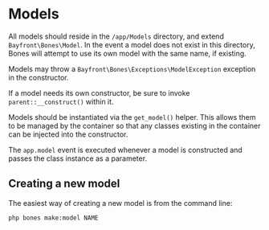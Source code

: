 # Models

All models should reside in the `/app/Models` directory, and extend `Bayfront\Bones\Model`.
In the event a model does not exist in this directory, Bones will attempt to use its own model with the same name, if existing.

Models may throw a `Bayfront\Bones\Exceptions\ModelException` exception in the constructor.

If a model needs its own constructor, be sure to invoke `parent::__construct()` within it.

Models should be instantiated via the `get_model()` helper.
This allows them to be managed by the container so that any classes existing in the container
can be injected into the constructor.

The `app.model` event is executed whenever a model is constructed and passes the class instance as a parameter.

## Creating a new model

The easiest way of creating a new model is from the command line:

```
php bones make:model NAME
```